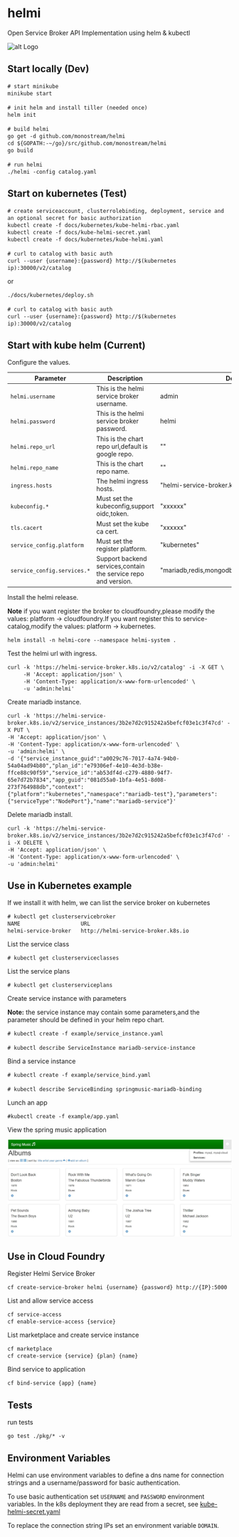 # helmi
Open Service Broker API Implementation using helm &amp; kubectl

![alt Logo](docs/logo.png)

## Start locally (Dev)

```console
# start minikube
minikube start

# init helm and install tiller (needed once)
helm init

# build helmi
go get -d github.com/monostream/helmi
cd ${GOPATH:-~/go}/src/github.com/monostream/helmi
go build

# run helmi
./helmi -config catalog.yaml
```

## Start on kubernetes (Test)

```console
# create serviceaccount, clusterrolebinding, deployment, service and an optional secret for basic authorization
kubectl create -f docs/kubernetes/kube-helmi-rbac.yaml
kubectl create -f docs/kube-helmi-secret.yaml
kubectl create -f docs/kubernetes/kube-helmi.yaml

# curl to catalog with basic auth
curl --user {username}:{password} http://$(kubernetes ip):30000/v2/catalog
```
or
```console
./docs/kubernetes/deploy.sh

# curl to catalog with basic auth
curl --user {username}:{password} http://$(kubernetes ip):30000/v2/catalog
```

## Start with kube helm (Current)

Configure the values.

| Parameter               | Description                            | Default                   |
| ----------------------- | -------------------------------------- | ------------------------- |
| `helmi.username`|This is the helmi service broker username.|admin|
| `helmi.password`|This is the helmi service broker password.|helmi|
| `helmi.repo_url`|This is the chart repo url,default is google repo.|""|
| `helmi.repo_name`|This is the chart repo name.|""|
| `ingress.hosts`|The helmi ingress hosts.|"helmi-service-broker.k8s.io"|
| `kubeconfig.*`|Must set the kubeconfig,support oidc,token.|"xxxxxx"|
| `tls.cacert`|Must set the kube ca cert.|"xxxxxx"|
| `service_config.platform`|Must set the register platform.|"kubernetes"|
| `service_config.services.*`|Support backend services,contain the service repo and version.|"mariadb,redis,mongodb,minio,rabbitmq,cassandra"|

Install the helmi release.

**Note** if you want register the broker to cloudfoundry,please modify the values: platform -> cloudfoundry.If you want register
this to service-catalog,modify the values: platform -> kubernetes.

```
helm install -n helmi-core --namespace helmi-system .
```

Test the helmi url with ingress.

```
curl -k 'https://helmi-service-broker.k8s.io/v2/catalog' -i -X GET \
     -H 'Accept: application/json' \
     -H 'Content-Type: application/x-www-form-urlencoded' \
     -u 'admin:helmi'
```

Create mariadb instance.
```
curl -k 'https://helmi-service-broker.k8s.io/v2/service_instances/3b2e7d2c915242a5befcf03e1c3f47cd' -X PUT \
-H 'Accept: application/json' \
-H 'Content-Type: application/x-www-form-urlencoded' \
-u 'admin:helmi' \
-d '{"service_instance_guid":"a0029c76-7017-4a74-94b0-54a04ad94b80","plan_id":"e79306ef-4e10-4e3d-b38e-ffce88c90f59","service_id":"ab53df4d-c279-4880-94f7-65e7d72b7834","app_guid":"081d55a0-1bfa-4e51-8d08-273f764988db","context": {"platform":"kubernetes","namespace":"mariadb-test"},"parameters":{"serviceType":"NodePort"},"name":"mariadb-service"}'
```

Delete mariadb install.

```
curl -k 'https://helmi-service-broker.k8s.io/v2/service_instances/3b2e7d2c915242a5befcf03e1c3f47cd' -i -X DELETE \
-H 'Accept: application/json' \
-H 'Content-Type: application/x-www-form-urlencoded' \
-u 'admin:helmi'
```
## Use in Kubernetes example

If we install it with helm, we can list the service broker on kubernetes
```
# kubectl get clusterservicebroker
NAME                   URL
helmi-service-broker   http://helmi-service-broker.k8s.io
```

List the service class
```
# kubectl get clusterserviceclasses
```

List the service plans
```
# kubectl get clusterserviceplans
```

Create service instance with parameters

**Note:** the service instance may contain some parameters,and the parameter should be defined in your helm repo chart.
```
# kubectl create -f example/service_instance.yaml

# kubectl describe ServiceInstance mariadb-service-instance
```

Bind a service instance
```
# kubectl create -f example/service_bind.yaml

# kubectl describe ServiceBinding springmusic-mariadb-binding 
```

Lunch an app
```
#kubectl create -f example/app.yaml
```

View the spring music application

![application-spring-music](docs/app.JPG)

## Use in Cloud Foundry

Register Helmi Service Broker

```console
cf create-service-broker helmi {username} {password} http://{IP}:5000
```

List and allow service access

```console
cf service-access
cf enable-service-access {service}
```

List marketplace and create service instance

```console
cf marketplace
cf create-service {service} {plan} {name}
```

Bind service to application

```console
cf bind-service {app} {name}
```

## Tests
run tests
```console
go test ./pkg/* -v
```

## Environment Variables

Helmi can use environment variables to define a dns name for connection strings and a username/password for basic authentication.

To use basic authentication set `USERNAME` and `PASSWORD` environment variables. In the k8s deployment they are read from a secret, see [kube-helmi-secret.yaml](docs/kubernetes/kube-helmi-secret.yaml)

To replace the connection string IPs set an environment variable `DOMAIN`.